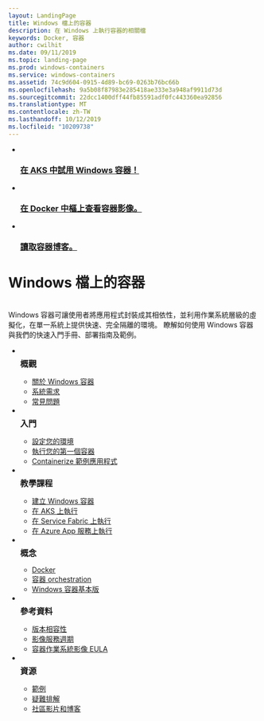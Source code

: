 ```yaml
---
layout: LandingPage
title: Windows 檔上的容器
description: 在 Windows 上執行容器的相關檔
keywords: Docker, 容器
author: cwilhit
ms.date: 09/11/2019
ms.topic: landing-page
ms.prod: windows-containers
ms.service: windows-containers
ms.assetid: 74c9d604-0915-4d89-bc69-0263b76bc66b
ms.openlocfilehash: 9a5b08f87983e285418ae333e3a948af9911d73d
ms.sourcegitcommit: 22dcc1400dff44fb85591adf0fc443360ea92856
ms.translationtype: MT
ms.contentlocale: zh-TW
ms.lasthandoff: 10/12/2019
ms.locfileid: "10209738"
---
```

<div id="main" class="v2">
    <ul class="cardsY panelContent featuredContent">
        <li>
            <a href="https://docs.microsoft.com/en-us/azure/aks/windows-container-cli" data-linktype="external">
                <div class="cardSize">
                    <div class="cardPadding">
                        <div class="card">
                            <div class="cardImageOuter">
                                <div class="cardImage">
                                    <img src="media/logo_kubernetes.svg" alt="" data-linktype="relative-path">
                                </div>
                            </div>
                            <div class="cardText">
                                <h3>在 AKS 中試用 Windows 容器！</h3>
                            </div>
                        </div>
                    </div>
                </div>
            </a>
        </li>
        <li>
            <a href="https://hub.docker.com/_/microsoft-windows-base-os-images" data-linktype="external">
                <div class="cardSize">
                    <div class="cardPadding">
                        <div class="card">
                            <div class="cardImageOuter">
                                <div class="cardImage">
                                    <img src="media/logo_docker.svg" alt="" data-linktype="relative-path">
                                </div>
                            </div>
                            <div class="cardText">
                                <h3>在 Docker 中樞上查看容器影像。</h3>
                            </div>
                        </div>
                    </div>
                </div>
            </a>
        </li>
        <li>
            <a href="https://techcommunity.microsoft.com/t5/Containers/bg-p/Containers" data-linktype="external">
                <div class="cardSize">
                    <div class="cardPadding">
                        <div class="card">
                            <div class="cardImageOuter">
                                <div class="cardImage">
                                    <img src="media/i_blog.svg" alt="" data-linktype="relative-path">
                                </div>
                            </div>
                            <div class="cardText">
                                <h3>讀取容器博客。</h3>
                            </div>
                        </div>
                    </div>
                </div>
            </a>
        </li>
    </ul>
    <h1>Windows 檔上的容器</h1>
    <br/>
    <div class="abstract">Windows 容器可讓使用者將應用程式封裝成其相依性，並利用作業系統層級的虛擬化，在單一系統上提供快速、完全隔離的環境。 瞭解如何使用 Windows 容器與我們的快速入門手冊、部署指南及範例。</div>
    <ul class="cardsW panelContent featuredContent">
        <li>
            <div class="cardSize">
                <div class="cardPadding">
                    <div class="card">
                        <div class="cardImageOuter">
                            <div class="cardImage bgdAccent1">
                                <img src="media/virtualization-containers-about.svg" alt="" data-linktype="relative-path">
                            </div>
                        </div>
                        <div class="cardText">
                            <h3 style="margin: 8px 0 2px 0;">概觀</h3>
                            <ul>
                                <li><a href="/en-us/virtualization/windowscontainers/about/index" data-linktype="absolute-path">關於 Windows 容器</a></li>
                                <li><a href="/en-us/virtualization/windowscontainers/deploy-containers/system-requirements" data-linktype="absolute-path">系統需求</a></li>
                                <li><a href="/en-us/virtualization/windowscontainers/about/faq" data-linktype="absolute-path">常見問題</a></li>
                            </ul>
                        </div>
                    </div>
                </div>
            </div>
        </li>
        <li>
            <div class="cardSize">
                <div class="cardPadding">
                    <div class="card">
                        <div class="cardImageOuter">
                            <div class="cardImage bgdAccent1">
                                <img src="media/virtualization-containers-quick-start.svg" alt="" data-linktype="relative-path">
                            </div>
                        </div>
                        <div class="cardText">
                            <h3 style="margin: 8px 0 2px 0;">入門</h3>
                            <ul>
                                <li><a href="/en-us/virtualization/windowscontainers/quick-start/set-up-environment" data-linktype="external">設定您的環境</a></li>
                                <li><a href="/en-us/virtualization/windowscontainers/quick-start/run-your-first-container" data-linktype="external">執行您的第一個容器</a></li>
                                <li><a href="/en-us/virtualization/windowscontainers/quick-start/building-sample-app" data-linktype="external">Containerize 範例應用程式</a></li>
                            </ul>
                        </div>
                    </div>
                </div>
            </div>
        </li>
        <li>
            <div class="cardSize">
                <div class="cardPadding">
                    <div class="card">
                        <div class="cardImageOuter">
                            <div class="cardImage bgdAccent1">
                                <img src="media/container-tutorials.svg" alt="" data-linktype="relative-path">
                            </div>
                        </div>
                        <div class="cardText">
                            <h3 style="margin: 8px 0 2px 0;">教學課程</h3>
                            <ul>
                                <li><a href="/en-us/virtualization/windowscontainers/manage-docker/manage-windows-dockerfile" data-linktype="external">建立 Windows 容器</a></li>
                                <li><a href="/azure/aks/windows-container-cli" data-linktype="external">在 AKS 上執行</a></li>
                                <li><a href="/azure/service-fabric/service-fabric-quickstart-containers" data-linktype="external">在 Service Fabric 上執行</a></li>
                                <li><a href="/azure/app-service/app-service-web-get-started-windows-container" data-linktype="external">在 Azure App 服務上執行</a></li>
                            </ul>
                        </div>
                    </div>
                </div>
            </div>
        </li>
        <li>
            <div class="cardSize">
                <div class="cardPadding">
                    <div class="card">
                        <div class="cardImageOuter">
                            <div class="cardImage bgdAccent1">
                                <img src="media/virtualization-containers-management-tools.svg" alt="" data-linktype="relative-path">
                            </div>
                        </div>
                        <div class="cardText">
                            <h3 style="margin: 8px 0 2px 0;">概念</h3>
                            <ul>
                                <li><a href="/en-us/virtualization/windowscontainers/manage-docker/configure-docker-daemon" data-linktype="external">Docker</a></li>
                                <li><a href="/virtualization/windowscontainers/about/overview-container-orchestrators" data-linktype="external">容器 orchestration</a></li>
                                <li><a href="/virtualization/windowscontainers/manage-containers/container-base-images" data-linktype="external">Windows 容器基本版</a></li>
                            </ul>
                        </div>
                    </div>
                </div>
            </div>
        </li>
        <li>
            <div class="cardSize">
                <div class="cardPadding">
                    <div class="card">
                        <div class="cardImageOuter">
                            <div class="cardImage bgdAccent1">
                                <img src="media/container-reference.svg" alt="" data-linktype="relative-path">
                            </div>
                        </div>
                        <div class="cardText">
                            <h3 style="margin: 8px 0 2px 0;">參考資料</h3>
                            <ul>
                                <li><a href="/en-us/virtualization/windowscontainers/deploy-containers/version-compatibility" data-linktype="external">版本相容性</a></li>
                                <li><a href="/en-us/virtualization/windowscontainers/deploy-containers/base-image-lifecycle" data-linktype="external">影像服務週期</a></li>
                                <li><a href="/en-us/virtualization/windowscontainers/images-eula" data-linktype="external">容器作業系統影像 EULA</a></li>
                            </ul>
                        </div>
                    </div>
                </div>
            </div>
        </li>
        <li>
            <div class="cardSize">
                <div class="cardPadding">
                    <div class="card">
                        <div class="cardImageOuter">
                            <div class="cardImage bgdAccent1">
                                <img src="media/virtualization-containers-community.svg" alt="" data-linktype="relative-path">
                            </div>
                        </div>
                        <div class="cardText">
                            <h3 style="margin: 8px 0 2px 0;">資源</h3>
                            <ul>
                                <li><a href="/en-us/virtualization/windowscontainers/samples" data-linktype="external">範例</a></li>
                                <li><a href="/en-us/virtualization/windowscontainers/troubleshooting" data-linktype="external">疑難排解</a></li>
                                <li><a href="/en-us/virtualization/windowscontainers/communitylinks" data-linktype="external">社區影片和博客</a></li>
                            </ul>
                        </div>
                    </div>
                </div>
            </div>
        </li>
    </ul>
</div>